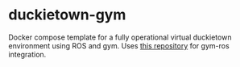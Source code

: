 # duckietown-gym
Docker compose template for a fully operational virtual duckietown environment using ROS and gym. Uses [this repository](https://github.com/dguisti/duckietown-gym-ros) for gym-ros integration.

